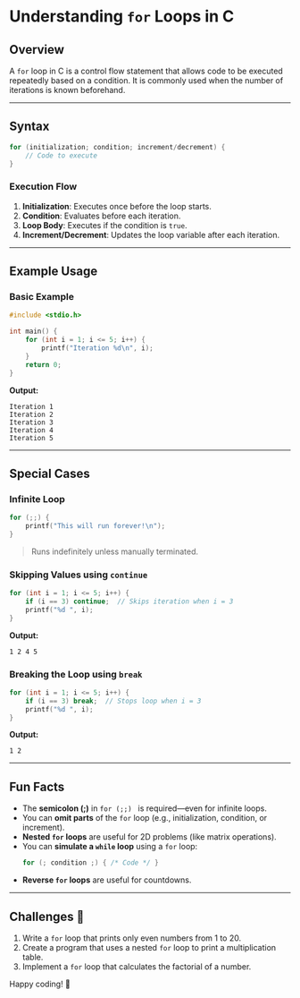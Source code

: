 # Understanding `for` Loops in C

## **Overview**
A `for` loop in C is a control flow statement that allows code to be executed repeatedly based on a condition. It is commonly used when the number of iterations is known beforehand.

---

## **Syntax**
```c
for (initialization; condition; increment/decrement) {
    // Code to execute
}
```

### **Execution Flow**
1. **Initialization**: Executes once before the loop starts.
2. **Condition**: Evaluates before each iteration.
3. **Loop Body**: Executes if the condition is `true`.
4. **Increment/Decrement**: Updates the loop variable after each iteration.

---

## **Example Usage**
### **Basic Example**
```c
#include <stdio.h>

int main() {
    for (int i = 1; i <= 5; i++) {
        printf("Iteration %d\n", i);
    }
    return 0;
}
```
**Output:**
```
Iteration 1
Iteration 2
Iteration 3
Iteration 4
Iteration 5
```

---

## **Special Cases**
### **Infinite Loop**
```c
for (;;) {
    printf("This will run forever!\n");
}
```
> Runs indefinitely unless manually terminated.

### **Skipping Values using `continue`**
```c
for (int i = 1; i <= 5; i++) {
    if (i == 3) continue;  // Skips iteration when i = 3
    printf("%d ", i);
}
```
**Output:**
```
1 2 4 5
```

### **Breaking the Loop using `break`**
```c
for (int i = 1; i <= 5; i++) {
    if (i == 3) break;  // Stops loop when i = 3
    printf("%d ", i);
}
```
**Output:**
```
1 2
```

---

## **Fun Facts**
- The **semicolon (;)** in `for (;;) ` is required—even for infinite loops.
- You can **omit parts** of the `for` loop (e.g., initialization, condition, or increment).
- **Nested `for` loops** are useful for 2D problems (like matrix operations).
- You can **simulate a `while` loop** using a `for` loop:
  ```c
  for (; condition ;) { /* Code */ }
  ```
- **Reverse `for` loops** are useful for countdowns.

---

## **Challenges 🚀**
1. Write a `for` loop that prints only even numbers from 1 to 20.
2. Create a program that uses a nested `for` loop to print a multiplication table.
3. Implement a `for` loop that calculates the factorial of a number.

Happy coding! 🎯

